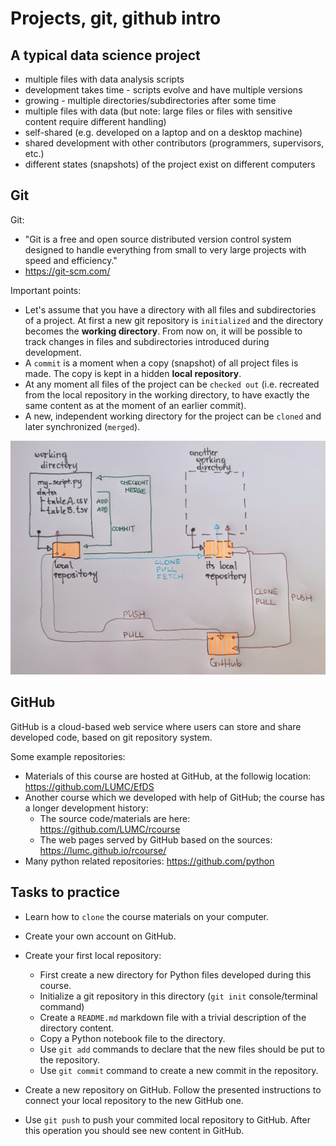 # Projects, git, github intro

## A typical data science project

- multiple files with data analysis scripts
- development takes time - scripts evolve and have multiple versions
- growing - multiple directories/subdirectories after some time
- multiple files with data (but note: large files or files with sensitive content require different handling)
- self-shared (e.g. developed on a laptop and on a desktop machine)
- shared development with other contributors (programmers, supervisors, etc.)
- different states (snapshots) of the project exist on different computers

## Git

Git:

- "Git is a free and open source distributed version control system designed to handle everything from small to very large projects with speed and efficiency."
- https://git-scm.com/

Important points:

- Let's assume that you have a directory with all files and subdirectories of a project. At first a new git repository is `initialized` and the directory becomes the **working directory**. From now on, it will be possible to track changes in files and subdirectories introduced during development.
- A `commit` is a moment when a copy (snapshot) of all project files is made. The copy is kept in a hidden **local repository**.
- At any moment all files of the project can be `checked out` (i.e. recreated from the local repository in the working directory, to have exactly the same content as at the moment of an earlier commit).
- A new, independent working directory for the project can be `cloned` and later synchronized (`merged`).

![](./git_simple_cmds.jpg)

## GitHub

GitHub is a cloud-based web service where users can store and share developed code, based on git repository system.

Some example repositories:
- Materials of this course are hosted at GitHub, at the followig location: https://github.com/LUMC/EfDS
- Another course which we developed with help of GitHub; the course has a longer development history:
    - The source code/materials are here: https://github.com/LUMC/rcourse
    - The web pages served by GitHub based on the sources: https://lumc.github.io/rcourse/
- Many python related repositories: https://github.com/python

## Tasks to practice

- Learn how to `clone` the course materials on your computer.

- Create your own account on GitHub.
- Create your first local repository:
    - First create a new directory for Python files developed during this course.
    - Initialize a git repository in this directory (`git init` console/terminal command)
    - Create a `README.md` markdown file with a trivial description of the directory content.
    - Copy a Python notebook file to the directory.
    - Use `git add` commands to declare that the new files should be put to the repository.
    - Use `git commit` command to create a new commit in the repository.
- Create a new repository on GitHub. Follow the presented instructions to connect your local repository to the new GitHub one.
- Use `git push` to push your commited local repository to GitHub. After this operation you should see new content in GitHub.